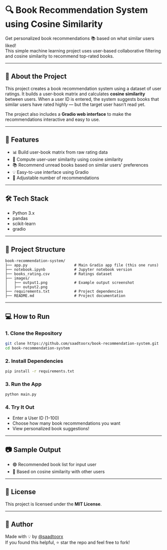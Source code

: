 
# 🔍 Book Recommendation System using Cosine Similarity

Get personalized book recommendations 📚 based on what similar users liked!  
This simple machine learning project uses user-based collaborative filtering and cosine similarity to recommend top-rated books.

---

## 🧠 About the Project

This project creates a book recommendation system using a dataset of user ratings. It builds a user-book matrix and calculates **cosine similarity** between users. When a user ID is entered, the system suggests books that similar users have rated highly — but the target user hasn’t read yet.

The project also includes a **Gradio web interface** to make the recommendations interactive and easy to use.

---

## 🚀 Features

- 📊 Build user-book matrix from raw rating data  
- 🔗 Compute user-user similarity using cosine similarity  
- 📚 Recommend unread books based on similar users' preferences  
- 💡 Easy-to-use interface using Gradio  
- 🧠 Adjustable number of recommendations

---

## 🛠️ Tech Stack

- Python 3.x  
- pandas  
- scikit-learn  
- gradio  

---

## 📁 Project Structure

```
book-recommendation-system/
├── app.py                     # Main Gradio app file (this one runs)
├── notebook.ipynb             # Jupyter notebook version
├── books_rating.csv           # Ratings dataset
├── images/
│   ├── output1.png            # Example output screenshot
│   ├── output2.png
├── requirements.txt           # Project dependencies
├── README.md                  # Project documentation

```

---

## 💻 How to Run

### 1. Clone the Repository

```bash
git clone https://github.com/saadtoorx/book-recommendation-system.git
cd book-recommendation-system
```

### 2. Install Dependencies

```bash
pip install -r requirements.txt
```

### 3. Run the App

```bash
python main.py
```

### 4. Try It Out

- Enter a User ID (1–100)
- Choose how many book recommendations you want
- View personalized book suggestions!

---

## 📷 Sample Output

- 🟢 Recommended book list for input user
- 🧮 Based on cosine similarity with other users

---

## 🧾 License

This project is licensed under the **MIT License**.

---

## 👤 Author

Made with 💡 by [@saadtoorx](https://github.com/saadtoorx)  
If you found this helpful, ⭐ star the repo and feel free to fork!
